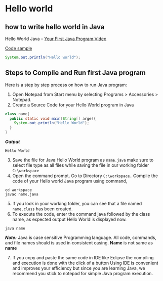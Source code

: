 # Hello world
## how to write hello world in Java

Hello World Java – [Your First Java Program Video](https://www.youtube.com/watch?v=BIUr6UNROgU)

[Code sample](https://github.com/mAdithya1/Hello_java/blob/main/Hello.java)

```java
System.out.println("Hello world");
```

## Steps to Compile and Run first Java program
Here is a step by step process on how to run Java program:

1. Open Notepad from Start menu by selecting Programs > Accessories > Notepad.  
2. Create a Source Code for your Hello World program in Java  

```java
class name{
  public static void main(String[] arge){
    System.out.println("Hello World");
  }
}
```
***Output***

```
Hello World
```

3. Save the file for Java Hello World program as `name.java` make sure to select file type as all files while saving the file in our working folder `C:\workspace`  
4.  Open the command prompt. Go to Directory `C:\workspace.` Compile the code of your Hello world Java program using command,  
```
cd workspace
javac name.java
```
5. If you look in your working folder, you can see that a file named `name.class` has been created.  
6. To execute the code, enter the command java followed by the class name, as expected output Hello World is displayed now.

```
java name
```
***Note:*** Java is case sensitive Programming language. All code, commands, and file names should is used in consistent casing. **Name** is not same as **name**

7. If you copy and paste the same code in IDE like Eclipse the compiling and execution is done with the click of a button Using IDE is convenient and improves your efficiency but since you are learning Java, we recommend you stick to notepad for simple Java program execution.
